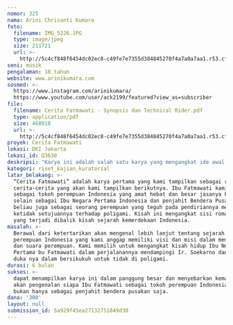 ```yaml
---
nomor: 325
nama: Arini Chrisanti Kumara
foto:
  filename: IMG_5226.JPG
  type: image/jpeg
  size: 211721
  url: >-
    http://5c4cf848f6454dc02ec8-c49fe7e7355d384845270f4a7a0a7aa1.r53.cf2.rackcdn.com/16f6ef9f-0808-417b-8134-722266b68220/IMG_5226.JPG
seni: musik
pengalaman: 18 tahun
website: www.arinikumara.com
sosmed: >-
  https://www.instagram.com/arinikumara/ 
  https://www.youtube.com/user/ack2199/featured?view_as=subscriber
file:
  filename: Cerita Fatmawati - Synopsis dan Technical Rider.pdf
  type: application/pdf
  size: 468918
  url: >-
    http://5c4cf848f6454dc02ec8-c49fe7e7355d384845270f4a7a0a7aa1.r53.cf2.rackcdn.com/b8cd789f-d069-4af1-a996-e9e915ed1a50/Cerita%20Fatmawati%20-%20Synopsis%20dan%20Technical%20Rider.pdf
proyek: Cerita Fatmawati
lokasi: DKI Jakarta
lokasi_id: Q3630
deskripsi: "Karya ini adalah salah satu karya yang mengangkat ide awal story telling. Mengangkat suatu kisah yang kemudian dituangkan ke dalam komposisi lagu yang mudah dicerna sehingga para pendengarnya dapat dengan mudah menangkap isi cerita yang disampaikan. Melalui konsep ini, kami mengadaptasi konsep opera yang diterapkan di dalam musik popular. \r\n\r\nIde awal berasal dari Arini Kumara yang mendapat tugas membuat suatu rangkaian pertunjukan dengan tema “patriotis”. Pada saat itu Arini lalu menghubungi Christian Bong dan mengajaknya melangsungkan ide dari konsep story telling ini dengan menggodok ide dasar dan membagi tugas dalam menulis lagu. Dibantu dengan seluruh rekan musisi yang terlibat akhirnya jadilah karya “Cerita Fatmawati” yang sempat kami tampilkan pada Agustus 2014 di Jakarta.\r\n\r\n\r\n"
kategori: riset_kajian_kuratorial
latar_belakang: >-
  “Cerita Fatmawati” adalah karya pertama yang kami tampilkan sebagai rangkaian
  cerita-cerita yang akan kami tampilkan berikutnya. Ibu Fatmawati kami anggap
  sebagai tokoh perempuan Indonesia yang amat hebat dan besar jasanya karena
  selain sebagai Ibu Negara Pertama Indonesia dan penjahit Bendera Pusaka,
  beliau juga sebagai seorang perempuan yang teguh pada pendiriannya menyuarakan
  ketidak setujuannya terhadap poligami. Kisah ini mengangkat sisi romantisme
  yang terjadi dibalik kisah sejarah kemerdekaan Indonesia.
masalah: >-
  Berawal dari ketertarikan akan mengenal lebih lanjut tentang sejarah tokoh
  perempuan Indonesia yang kami anggap memiliki visi dan misi dalam membela hak
  dan suara perempuan. Kami memilih untuk mengangkat kisah hidup Ibu Negara
  Pertama bu Fatmawati dalam perjalanannya mendampingi Ir. Soekarno dan suka
  duka nya dalam bersikukuh untuk tidak di poligami.
durasi: 6 bulan
sukses: >-
  dapat menampilkan karya ini dalam panggung besar dan menyebarkan kemawasan
  akan pengenalan siapa Ibu Fatmawati sebagai tokoh perempuan Indonesia dan
  bukan hanya sebagai penjahit bendera pusakan saja.
dana: '300'
layout: null
submission_id: 5a929f45ea27132751849d30
---
```

